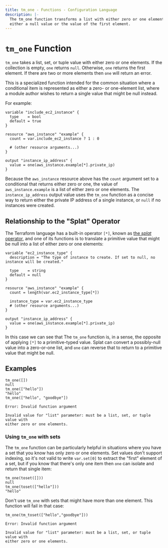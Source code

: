 ```yaml
---
title: tm_one - Functions - Configuration Language
description: |-
  The tm_one function transforms a list with either zero or one elements into
  either a null value or the value of the first element.
---
```


# `tm_one` Function

`tm_one` takes a list, set, or tuple value with either zero or one elements.
If the collection is empty, `one` returns `null`. Otherwise, `one` returns
the first element. If there are two or more elements then `one` will return
an error.

This is a specialized function intended for the common situation where a
conditional item is represented as either a zero- or one-element list, where
a module author wishes to return a single value that might be null instead.

For example:

```hcl
variable "include_ec2_instance" {
  type    = bool
  default = true
}

resource "aws_instance" "example" {
  count = var.include_ec2_instance ? 1 : 0

  # (other resource arguments...)
}

output "instance_ip_address" {
  value = one(aws_instance.example[*].private_ip)
}
```

Because the `aws_instance` resource above has the `count` argument set to a
conditional that returns either zero or one, the value of
`aws_instance.example` is a list of either zero or one elements. The
`instance_ip_address` output value uses the `tm_one` function as a concise way
to return either the private IP address of a single instance, or `null` if
no instances were created.

## Relationship to the "Splat" Operator

The Terraform language has a built-in operator `[*]`, known as
[the _splat_ operator](https://developer.hashicorp.com/terraform/language/expressions/splat), and one of its functions
is to translate a primitive value that might be null into a list of either
zero or one elements:

```hcl
variable "ec2_instance_type" {
  description = "The type of instance to create. If set to null, no instance will be created."

  type    = string
  default = null
}

resource "aws_instance" "example" {
  count = length(var.ec2_instance_type[*])

  instance_type = var.ec2_instance_type
  # (other resource arguments...)
}

output "instance_ip_address" {
  value = one(aws_instance.example[*].private_ip)
}
```

In this case we can see that The `tm_one` function is, in a sense, the opposite
of applying `[*]` to a primitive-typed value. Splat can convert a possibly-null
value into a zero-or-one list, and `one` can reverse that to return to a
primitive value that might be null.

## Examples

```
tm_one([])
null
tm_one(["hello"])
"hello"
tm_one(["hello", "goodbye"])

Error: Invalid function argument

Invalid value for "list" parameter: must be a list, set, or tuple value with
either zero or one elements.
```

### Using `tm_one` with sets

The `tm_one` function can be particularly helpful in situations where you have a
set that you know has only zero or one elements. Set values don't support
indexing, so it's not valid to write `var.set[0]` to extract the "first"
element of a set, but if you know that there's only one item then `one` can
isolate and return that single item:

```
tm_one(toset([]))
null
tm_one(toset(["hello"]))
"hello"
```

Don't use `tm_one` with sets that might have more than one element. This function
will fail in that case:

```
tm_one(tm_toset(["hello","goodbye"]))

Error: Invalid function argument

Invalid value for "list" parameter: must be a list, set, or tuple value with
either zero or one elements.
```
